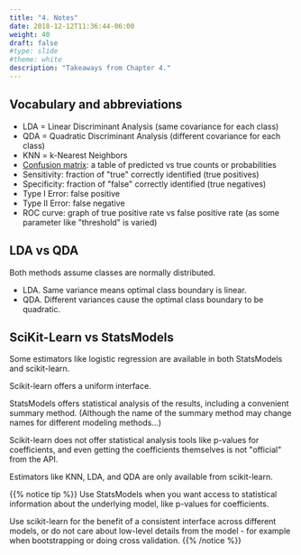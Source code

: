 ```yaml
---
title: "4. Notes"
date: 2018-12-12T11:36:44-06:00
weight: 40
draft: false
#type: slide
#theme: white
description: "Takeaways from Chapter 4."
---
```


## Vocabulary and abbreviations

* LDA = Linear Discriminant Analysis (same covariance for each class)
* QDA = Quadratic Discriminant Analysis (different covariance for each class)
* KNN = k-Nearest Neighbors
* [Confusion matrix](https://en.wikipedia.org/wiki/Confusion_matrix):
  a table of predicted vs true counts or probabilities
* Sensitivity: fraction of "true" correctly identified (true positives)
* Specificity: fraction of "false" correctly identified (true negatives)
* Type I Error: false positive
* Type II Error: false negative
* ROC curve: graph of true positive rate vs false positive rate (as
  some parameter like "threshold" is varied)

## LDA vs QDA

Both methods assume classes are normally distributed.

* LDA. Same variance means optimal class boundary is linear.
* QDA. Different variances cause the optimal class boundary to be
  quadratic.
  
## SciKit-Learn vs StatsModels

Some estimators like logistic regression are available in both
StatsModels and scikit-learn. 

Scikit-learn offers a uniform interface.

StatsModels offers statistical analysis of the results, including a
convenient summary method. (Although the name of the summary method
may change names for different modeling methods...)

Scikit-learn does not offer statistical analysis tools like p-values
for coefficients, and even getting the coefficients themselves is
not "official" from the API.

Estimators like KNN, LDA, and QDA are only available from
scikit-learn. 

{{% notice tip %}}
Use StatsModels when you want access to statistical information about
the underlying model, like p-values for coefficients. 

Use scikit-learn
for the benefit of a consistent interface across different models, or
do not care about low-level details from the model - for
example when bootstrapping or doing cross validation.
{{% /notice %}}

